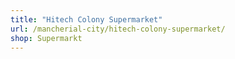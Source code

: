 ```yaml
---
title: "Hitech Colony Supermarket"
url: /mancherial-city/hitech-colony-supermarket/
shop: Supermarkt
---
```

